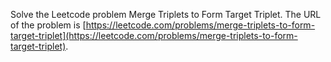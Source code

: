 Solve the Leetcode problem Merge Triplets to Form Target Triplet.
The URL of the problem is [https://leetcode.com/problems/merge-triplets-to-form-target-triplet](https://leetcode.com/problems/merge-triplets-to-form-target-triplet).
